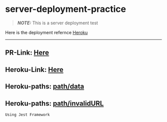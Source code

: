 # server-deployment-practice

> **_NOTE:_** This is a server deployment test 

 Here is the deployment refernce [Heroku](https://github.com/marketplace/actions/deploy-to-heroku#getting-started)
 
 ---
 
## PR-Link: [Here](https://github.com/MasteRminD6666/server-deployment-practice/pull/3#partial-pull-merging)
## Heroku-Link: [Here](https://rami-server-deploy-prod.herokuapp.com)
## Heroku-paths: [path/data](https://rami-server-deploy-prod.herokuapp.com/data)
## Heroku-paths: [path/invalidURL](https://rami-server-deploy-prod.herokuapp.com/TAname)
~~~
Using Jest Framework
~~~

